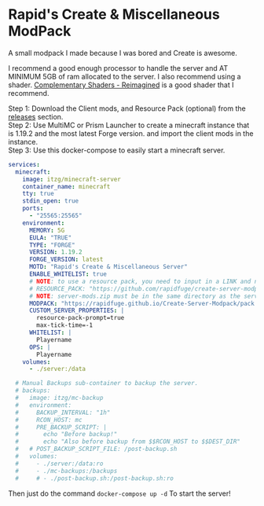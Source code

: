 # Rapid's Create & Miscellaneous ModPack

A small modpack I made because I was bored and Create is awesome.

I recommend a good enough processor to handle the server and AT MINIMUM 5GB of ram allocated to the server.
I also recommend using a shader. [Complementary Shaders - Reimagined](https://modrinth.com/shader/complementary-reimagined) is a good shader that I recommend.

Step 1: Download the Client mods, and Resource Pack (optional) from the [releases](https://github.com/RapidFuge/Create-Server-Modpack/releases/latest) section.<br>
Step 2: Use MultiMC or Prism Launcher to create a minecraft instance that is 1.19.2 and the most latest Forge version. and import the client mods in the instance.<br>
Step 3: Use this docker-compose to easily start a minecraft server.

```yaml
services:
  minecraft:
    image: itzg/minecraft-server
    container_name: minecraft
    tty: true
    stdin_open: true
    ports:
      - "25565:25565"
    environment:
      MEMORY: 5G
      EULA: "TRUE"
      TYPE: "FORGE"
      VERSION: 1.19.2
      FORGE_VERSION: latest
      MOTD: "Rapid's Create & Miscellaneous Server"
      ENABLE_WHITELIST: true
      # NOTE: to use a resource pack, you need to input in a LINK and not a FILE PATH. Don't know about this one yet.
      # RESOURCE_PACK: "https://github.com/rapidfuge/create-server-modpack/releases/latest/download/resource-pack.zip"
      # NOTE: server-mods.zip must be in the same directory as the server directory OR a URL LINK.
      MODPACK: "https://rapidfuge.github.io/Create-Server-Modpack/pack.toml"
      CUSTOM_SERVER_PROPERTIES: |
        resource-pack-prompt=true
        max-tick-time=-1
      WHITELIST: |
        Playername
      OPS: |
        Playername
    volumes:
      - ./server:/data

  # Manual Backups sub-container to backup the server.
  # backups:
  #   image: itzg/mc-backup
  #   environment:
  #     BACKUP_INTERVAL: "1h"
  #     RCON_HOST: mc
  #     PRE_BACKUP_SCRIPT: |
  #       echo "Before backup!"
  #       echo "Also before backup from $$RCON_HOST to $$DEST_DIR"
  #   # POST_BACKUP_SCRIPT_FILE: /post-backup.sh
  #   volumes:
  #     - ./server:/data:ro
  #     - ./mc-backups:/backups
  #     # - ./post-backup.sh:/post-backup.sh:ro
```

Then just do the command <code>docker-compose up -d</code> To start the server!
